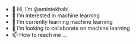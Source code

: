 - 👋 Hi, I’m @amintekhabi
- 👀 I’m interested in machine learning
- 🌱 I’m currently learning machine learning
- 💞️ I’m looking to collaborate on machine learning
- 📫 How to reach me ...

<!---
amintekhabi/amintekhabi is a ✨ special ✨ repository because its `README.md` (this file) appears on your GitHub profile.
You can click the Preview link to take a look at your changes.
--->
